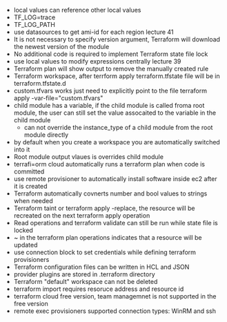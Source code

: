 * local values can reference other local values
* TF_LOG=trace
* TF_LOG_PATH
* use datasources to get ami-id for each region lecture 41
* It is not necessary to specify version argument, Terraform will download the newest version of the module
* No additional code is required to implement Terraform state file lock
* use local values to modify expressions centrally lecture 39
* Terraform plan will show output to remove the manually created rule
* Terraform workspace, after terrform apply terraform.tfstate file will be in terraform.tfstate.d
* custom.tfvars works just need to explicitly point to the file terraform apply -var-file="custom.tfvars"
* child module has a variable, if the child module is called froma root module, the user can still set the value assocaited to the variable in the child module
    * can not override the instance_type of a child module from the root module directly
* by default when you create a workspace you are automatically switched into it
* Root module output vlaues is overrides child module 
* terrafi=orm cloud automatically runs a terraform plan when code is committed
* use remote provisioner to automatically install software inside ec2 after it is created 
* Terraform automatically covnerts number and bool values to strings when needed
* Terraform taint or terraform apply -replace, the resource will be recreated on the next terraform apply operation
* Read operations and terraform validate can still be run while state file is locked
* ~ in the terraform plan operations indicates that a resource will be updated
* use connection block to set credentials while defining terraform provisioners
* Terraform configuration files can be written in HCL and JSON
* provider plugins are stored in .terraform directory
* Terraform "default" workspace can not be deleted
* terraform import requires resoruce address and resource id 
* terraform cloud free version, team managemnet is not supported in the free version
* remote exec provisioners supported connection types: WinRM and ssh